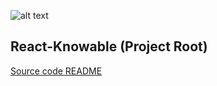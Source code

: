 ![alt text](https://github.com/corlogix/knowable-dom/blob/main/docs/knowable-dom.jpg?raw=true)

## React-Knowable (Project Root)

[Source code README](./src/README.md)

